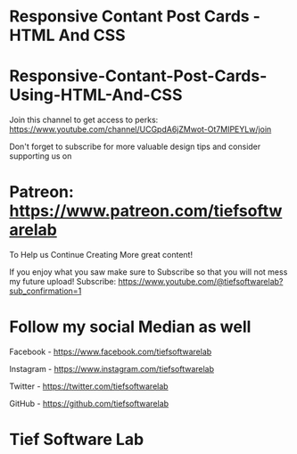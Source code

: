 # Responsive Contant Post Cards -HTML And CSS

# Responsive-Contant-Post-Cards-Using-HTML-And-CSS
Join this channel to get access to perks: https://www.youtube.com/channel/UCGpdA6jZMwot-Ot7MIPEYLw/join

Don't forget to subscribe for more valuable
design tips and consider supporting us on 
# Patreon: https://www.patreon.com/tiefsoftwarelab
 To Help us Continue Creating More great content!

 If you enjoy what you saw make sure to Subscribe so that you will not mess my future
upload!
 Subscribe: https://www.youtube.com/@tiefsoftwarelab?sub_confirmation=1

# Follow my social Median as well
 Facebook - https://www.facebook.com/tiefsoftwarelab
 
 Instagram - https://www.instagram.com/tiefsoftwarelab
 
 Twitter - https://twitter.com/tiefsoftwarelab
 
 GitHub - https://github.com/tiefsoftwarelab


 # Tief Software Lab
